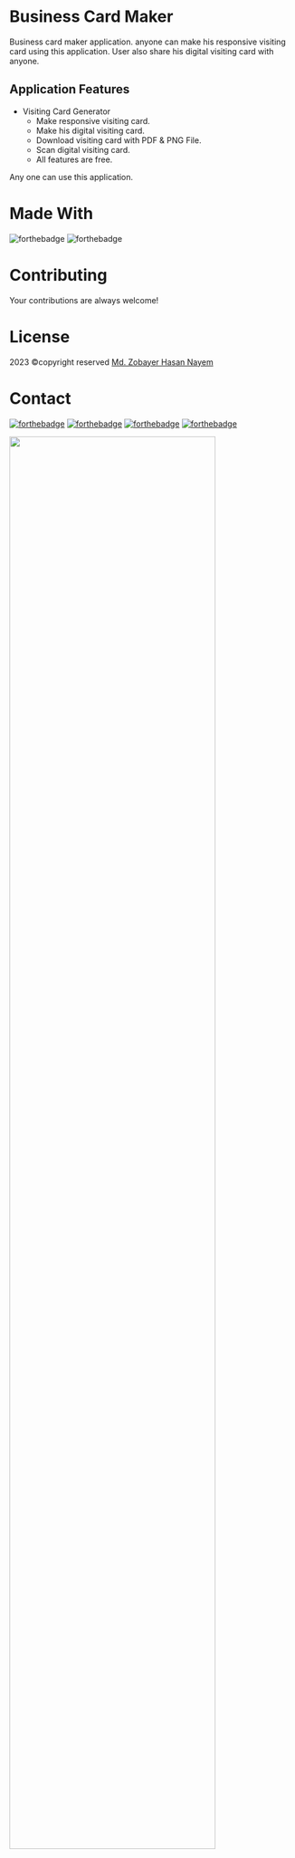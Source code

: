 # Business Card Maker
Business card maker application. anyone can make his responsive visiting card using this application. User also share his digital visiting card with anyone. 

## Application Features
- Visiting Card Generator
  - Make responsive visiting card.
  - Make his digital visiting card.
  - Download visiting card with PDF & PNG File.
  - Scan digital visiting card.
  - All features are free.

Any one can use this application.

# Made With
![forthebadge](https://img.shields.io/badge/Android_Studio-5C2D91?style=for-the-badge&logo=android%20studio&logoColor=white)
![forthebadge](https://img.shields.io/badge/Java-5C2D91?style=for-the-badge&logo=java&logoColor=white)


# Contributing
Your contributions are always welcome!

# License
2023 ©copyright reserved [Md. Zobayer Hasan Nayem](https://mail.google.com/mail/?view=cm&fs=1&to=zobayer.dev@gmail.com)

# Contact
[![forthebadge](https://img.shields.io/badge/Gmail-D14836?style=for-the-badge&logo=gmail&logoColor=white)](https://mail.google.com/mail/?view=cm&fs=1&to=zobayer.dev@gmail.com)
[![forthebadge](https://img.shields.io/badge/Facebook-D14836?style=for-the-badge&logo=facebook&logoColor=white)](https://www.facebook.com/zobayerdev/)
[![forthebadge](https://img.shields.io/badge/LinkedIn-D14836?style=for-the-badge&logo=linkedin&logoColor=white)](https://www.linkedin.com/in/zobayerdev/)
[![forthebadge](https://img.shields.io/badge/Instagram-D14836?style=for-the-badge&logo=instagram&logoColor=white)](https://www.instagram.com/zobayerdev/)
 
<img src="https://user-images.githubusercontent.com/74914169/235325219-766dd1d4-feee-419b-a57e-df1faca3dcc5.png" width=85% height=80% > 

<!-- <img src="https://user-images.githubusercontent.com/74914169/230726723-1917f7cd-5520-4fdb-82fc-554f522f0aed.png" width=45% height=45% > -->
